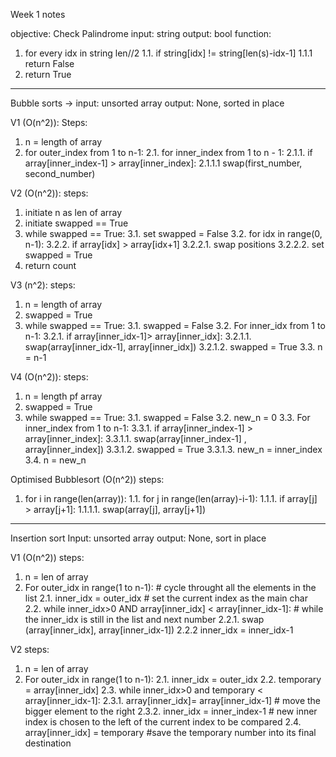 Week 1 notes

objective: Check Palindrome
input: string
output: bool
function:
1. for every idx in string len//2 
    1.1. if string[idx] != string[len(s)-idx-1]
    1.1.1 return False
2. return True
____________________________________________________________________________

Bubble sorts ->
input: unsorted array
output: None, sorted in place

V1 (O(n^2)): 
Steps:
1. n = length of array
2. for outer_index from 1 to n-1:
    2.1. for inner_index from 1 to n - 1:
        2.1.1. if array[inner_index-1] > array[inner_index]:
        2.1.1.1 swap(first_number, second_number)

V2 (O(n^2)): 
steps:
1. initiate n as len of array
2. initiate swapped == True
3. while swapped == True:
    3.1. set swapped = False
    3.2. for idx in range(0, n-1):
        3.2.2. if array[idx] > array[idx+1]
            3.2.2.1. swap positions
            3.2.2.2. set swapped = True
4. return count

V3 (n^2):
steps:
1. n = length of array
2. swapped = True
3. while swapped == True:
    3.1. swapped = False
    3.2. For inner_idx from 1 to n-1:
        3.2.1. if array[inner_idx-1]> array[inner_idx]:
            3.2.1.1. swap(array[inner_idx-1], array[inner_idx])
            3.2.1.2. swapped = True
    3.3. n = n-1

V4 (O(n^2)):
steps:
1. n = length pf array
2. swapped = True
3. while swapped == True:
    3.1. swapped = False
    3.2. new_n = 0
    3.3. For inner_index from 1 to n-1:
        3.3.1. if array[inner_index-1] > array[inner_index]:
            3.3.1.1. swap(array[inner_index-1] , array[inner_index])
            3.3.1.2. swapped = True
            3.3.1.3. new_n = inner_index 
    3.4. n = new_n

Optimised Bubblesort (O(n^2))
steps:
1. for i in range(len(array)):
    1.1. for j in range(len(array)-i-1):
        1.1.1. if array[j] > array[j+1]:
            1.1.1.1. swap(array[j], array[j+1])

____________________________________________________________________________
Insertion sort
Input: unsorted array
output: None, sort in place

V1 (O(n^2))
steps:
1. n = len of array
2. For outer_idx in range(1 to n-1): # cycle throught all the elements in the list
    2.1. inner_idx = outer_idx  # set the current index as the main char
    2.2. while inner_idx>0 AND array[inner_idx] < array[inner_idx-1]: # while the inner_idx is still in the list and next number 
        2.2.1. swap (array[inner_idx], array[inner_idx-1])
        2.2.2 inner_idx = inner_idx-1

V2
steps:
1. n = len of array
2. For outer_idx in range(1 to n-1):
    2.1. inner_idx = outer_idx
    2.2. temporary = array[inner_idx]
    2.3. while inner_idx>0 and temporary < array[inner_idx-1]: 
        2.3.1. array[inner_idx]= array[inner_idx-1] # move the bigger element to the right
        2.3.2. inner_idx = inner_index-1 # new inner index is chosen to the left of the current index to be compared
    2.4. array[inner_idx] = temporary #save the temporary number into its final destination





